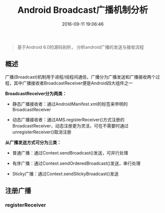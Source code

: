 ﻿---
title: Android Broadcast广播机制分析
date: 2016-09-11 19:06:46
tags: Android
categories: Android
---

> 基于Android 6.0的源码剖析， 分析android广播的发送与接收流程

## 概述

广播(Broadcast)机制用于进程/线程间通信，广播分为广播发送和广播接收两个过程，其中广播接收者BroadcastReceiver便是Android四大组件之一

__BroadcastReceiver分为两类：__

- 静态广播接收者：通过AndroidManifest.xml的标签来申明的BroadcastReceiver

- 动态广播接收者：通过AMS.registerReceiver()方式注册的BroadcastReceiver，动态注册更为灵活，可在不需要时通过unregisterReceiver()取消注册



__从广播发送方式可分为三类：__

- 普通广播：通过Context.sendBroadcast()发送，可并行处理

- 有序广播：通过Context.sendOrderedBroadcast()发送，串行处理

- Sticky广播：通过Context.sendStickyBroadcast()发送

## 注册广播

###  registerReceiver



<!-- more -->